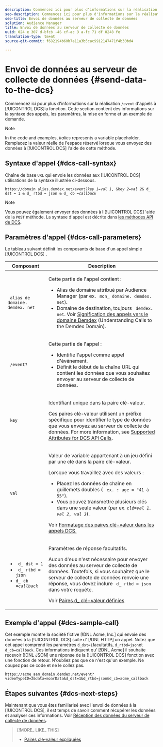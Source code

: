 ```yaml
---
description: Commencez ici pour plus d'informations sur la réalisation d'appels /event au serveur de collecte de données. Cette section contient des informations sur la syntaxe des appels, les paramètres, la mise en forme et un exemple de demande.
seo-description: Commencez ici pour plus d'informations sur la réalisation d'appels /event au serveur de collecte de données. Cette section contient des informations sur la syntaxe des appels, les paramètres, la mise en forme et un exemple de demande.
seo-title: Envoi de données au serveur de collecte de données
solution: Audience Manager
title: Envoi de données au serveur de collecte de données
uuid: 024 e 307 d-bfcb -46 cf-ac 3 a-fc 71 df 0248 fe
translation-type: tm+mt
source-git-commit: f682194b60b7a11a3b5cac9912147471f4b30bd4

---
```



# Envoi de données au serveur de collecte de données {#send-data-to-the-dcs}

Commencez ici pour plus d'informations sur la réalisation `/event` d'appels à [!UICONTROL DCS]la fonction. Cette section contient des informations sur la syntaxe des appels, les paramètres, la mise en forme et un exemple de demande.

>[!NOTE]
>
>In the code and examples, *italics* represents a variable placeholder. Remplacez la valeur réelle de l'espace réservé lorsque vous envoyez des données à [!UICONTROL DCS] l'aide de cette méthode.

## Syntaxe d'appel {#dcs-call-syntax}

Chaîne de base `URL` qui envoie les données aux [!UICONTROL DCS] utilisations de la syntaxe illustrée ci-dessous.

<pre><code>https://domain alias.demdex.net/event<i></i>?<i>key 1</i>=<i>val 1</i>, &amp;<i>key 2</i>=<i>val 2</i>&amp; d_ dst = 1 &amp; d_ rtbd = json &amp; d_ cb =<i>callback</i></code></pre>

>[!NOTE]
>
>Vous pouvez également envoyer des données à l [!UICONTROL DCS] 'aide de la `POST` méthode. La syntaxe d'appel est décrite dans [les méthodes API de DCS](../../../api/dcs-intro/dcs-api-reference/dcs-api-methods.md).

## Paramètres d'appel {#dcs-call-parameters}

Le tableau suivant définit les composants de base d'un appel simple [!UICONTROL DCS] .

<table id="table_5F6A5B324EB848168543386516FBF384"> 
 <thead> 
  <tr> 
   <th colname="col1" class="entry"> Composant </th> 
   <th colname="col2" class="entry"> Description </th> 
  </tr> 
 </thead>
 <tbody> 
  <tr> 
   <td colname="col1"> <p> <code> alias de domaine. demdex. net</code> </p> </td> 
   <td colname="col2"> <p>Cette partie de l'appel contient : </p> <p> 
     <ul id="ul_3EDA9C7BA6794D06BCB07A75A9BD2372"> 
      <li id="li_74624CA78D6F4536A8164AE1FA1DECB9">Alias de domaine attribué par <span class="keyword"> Audience Manager</span> (par ex. <code> mon_ domaine. demdex. net</code>). </li> 
      <li id="li_08ABE91CA247403AA480B3FB4BEF83BA">Domaine de destination, toujours <code> demdex. net</code>. Voir <a href="../../../reference/demdex-calls.md">Signification des appels vers le domaine Demdex</a> (Understanding Calls to the Demdex Domain). </li> 
     </ul> </p> </td> 
  </tr> 
  <tr> 
   <td colname="col1"> <p> <code> /event?</code> </p> </td> 
   <td colname="col2"> <p>Cette partie de l'appel : </p> <p> 
     <ul id="ul_6332444A305A4F12A7CBE471CA508516"> 
      <li id="li_1C5C111B2B0E4621B3FC0C20D6516041">Identifie l'appel comme appel d'événement. </li> 
      <li id="li_DBCE9B1C70604A629ECD7AC0A9052198">Définit le début de la chaîne URL qui contient les données que vous souhaitez envoyer au <span class="wintitle"> serveur de collecte de données</span>. </li> 
     </ul> </p> </td> 
  </tr> 
  <tr> 
   <td colname="col1"> <p> <code> key</code> </p> </td> 
   <td colname="col2"> <p>Identifiant unique dans la paire clé-valeur. </p> <p>Ces paires clé-valeur utilisent un préfixe spécifique pour identifier le type de données que vous envoyez au <span class="wintitle"> serveur de collecte de données</span>. For more information, see <a href="../../../api/dcs-intro/dcs-api-reference/dcs-keys.md"> Supported Attributes for DCS API Calls</a>. </p> </td> 
  </tr> 
  <tr> 
   <td colname="col1"> <p> <code> val</code> </p> </td> 
   <td colname="col2"> <p>Valeur de variable appartenant à un jeu défini par une clé dans la paire clé-valeur. </p> <p>Lorsque vous travaillez avec des valeurs : </p> <p> 
     <ul id="ul_624DC78759F74AD8920220058E54E083"> 
      <li id="li_091E5B4820EC4A93B775433E428E74AB">Placez les données de chaîne en guillemets doubles ( <code> ex. : age = "41 à 55"</code>). </li> 
      <li id="li_C558E3BA6EE34413BBBB962D4CD0D10E">Vous pouvez transmettre plusieurs clés dans une seule valeur (par ex. <i><code>clé</i>=<i>val 1, val 2, val 3</i></code></i>). </i></li> 
     </ul> </p> <p>Voir <a href="../../../api/dcs-intro/dcs-api-reference/dcs-key-format.md"> Formatage des paires clé-valeur dans les appels DCS.</a> </p> </td>
  </tr> 
  <tr> 
   <td colname="col1"> <p> 
     <ul id="ul_36E2C1A0538D4D2C94DFC1335720A524"> 
      <li id="li_8902EED431CE4F0189A94868FA52DB1F"> <code> d_ dst = 1</code> </li> 
      <li id="li_4B6B29499D444E31808DE0A9AA0442D0"> <code> d_ rtbd = json</code> </li> 
      <li id="li_3430CD0438604B83BE6437E6EC480816"> <code>d_ cb =<i>callback</i></code> </li>
     </ul> </p> </td> 
   <td colname="col2"> <p>Paramètres de réponse facultatifs. </p> <p> Aucun d'eux n'est nécessaire pour envoyer des données au <span class="wintitle"> serveur de collecte de données</span>. Toutefois, si vous souhaitez que <span class="wintitle"> le serveur de collecte de données</span> renvoie une réponse, vous devez inclure <code> d_ rtbd = json</code> dans votre requête. </p> <p>Voir <a href="../../../api/dcs-intro/dcs-api-reference/dcs-keys.md#d-attributes"> Paires d_ clé-valeur définies</a>. </p> </td> 
  </tr>
 </tbody>
</table>

## Exemple d'appel {#dcs-sample-call}

Cet exemple montre la société fictive [!DNL Acme, Inc.] qui envoie des données à la [!UICONTROL DCS] suite d' [!DNL HTTP] un appel. Notez que cet appel comprend les paramètres `d_dst=1`facultatifs, `d_rtbd=json`et `d_cb=callback`. Ces informations indiquent qu' [!DNL Acme] il souhaite recevoir [!DNL JSON] une réponse de la [!UICONTROL DCS] fonction avec une fonction de retour. N'oubliez pas que ce n'est qu'un exemple. Ne coupez pas ce code et ne le collez pas.

`https://acme_aam_domain.demdex.net/event?videoTypeID=2&data=moarData&d_dst=1&d_rtbd=json&d_cb=acme_callback`

## Étapes suivantes {#dcs-next-steps}

Maintenant que vous êtes familiarisé avec l'envoi de données à la [!UICONTROL DCS], il est temps de savoir comment récupérer les données et analyser ces informations. Voir [Réception des données du serveur de collecte de données](../../../api/dcs-intro/dcs-event-calls/dcs-url-receive.md).

>[!MORE_ LIKE_ THIS]
>
>* [Paires clé-valeur expliquées](../../../reference/key-value-pairs-explained.md)

